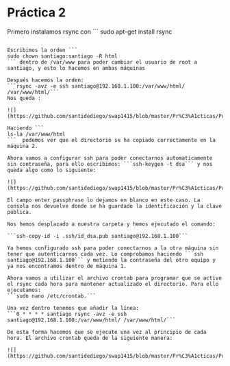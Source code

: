 <H1>Práctica 2</H1>

Primero instalamos rsync con ```
sudo apt-get install rsync
``` pero vemos que ya está instalada por defecto.

Escribimos la orden ```
sudo chown santiago:santiago -R html
``` dentro de /var/www para poder cambiar el usuario de root a santiago, y esto lo hacemos en ambas máquinas

Después hacemos la orden:
```rsync -avz -e ssh santiago@192.168.1.100:/var/www/html/ /var/www/html/```
Nos queda :

![](https://github.com/santidediego/swap1415/blob/master/Pr%C3%A1cticas/Pr%C3%A1ctica%202/im1.png)

Haciendo ```
ls-la /var/www/html
```  podemos ver que el directorio se ha copiado correctamente en la máquina 2.

Ahora vamos a configurar ssh para poder conectarnos automaticamente sin contraseña, para ello escribimos: ```ssh-keygen -t dsa``` y nos queda algo como lo siguiente:

![](https://github.com/santidediego/swap1415/blob/master/Pr%C3%A1cticas/Pr%C3%A1ctica%202/im2.png)

El campo enter passphrase lo dejamos en blanco en este caso. La consola nos devuelve donde se ha guardado la identificación y la clave pública.

Nos hemos desplazado a nuestra carpeta y hemos ejecutado el comando:

```ssh-copy-id -i .ssh/id_dsa.pub santiago@192.168.1.100```

Ya hemos configurado ssh para poder conectarnos a la otra máquina sin tener que autenticarnos cada vez. Lo comprobamos haciendo ```ssh santiago@192.168.1.100``` y metiendo la contraseña del otro equipo y ya nos encontramos dentro de máquina 1.

Ahora vamos a utilizar el archivo crontab para programar que se active el rsync cada hora para mantener actualizado el directorio. Para ello ejecutamos:
```sudo nano /etc/crontab.```

Una vez dentro tenemos que añadir la línea:
```0 * * * * santiago rsync -avz -e ssh santiago@192.168.1.100:/var/www/html/ /var/www/html/```

De esta forma hacemos que se ejecute una vez al principio de cada hora. El archivo crontab queda de la siguiente manera:

![](https://github.com/santidediego/swap1415/blob/master/Pr%C3%A1cticas/Pr%C3%A1ctica%202/im3.png)

